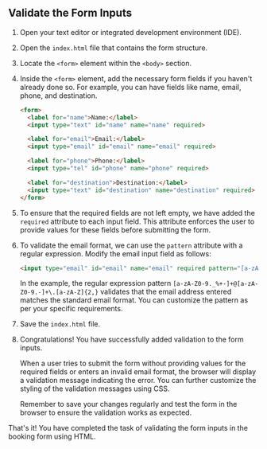

## Validate the Form Inputs

1. Open your text editor or integrated development environment (IDE).

2. Open the `index.html` file that contains the form structure.

3. Locate the `<form>` element within the `<body>` section.

4. Inside the `<form>` element, add the necessary form fields if you haven't already done so. For example, you can have fields like name, email, phone, and destination.

   ```html
   <form>
     <label for="name">Name:</label>
     <input type="text" id="name" name="name" required>

     <label for="email">Email:</label>
     <input type="email" id="email" name="email" required>

     <label for="phone">Phone:</label>
     <input type="tel" id="phone" name="phone" required>

     <label for="destination">Destination:</label>
     <input type="text" id="destination" name="destination" required>
   </form>
   ```

5. To ensure that the required fields are not left empty, we have added the `required` attribute to each input field. This attribute enforces the user to provide values for these fields before submitting the form.

6. To validate the email format, we can use the `pattern` attribute with a regular expression. Modify the email input field as follows:

   ```html
   <input type="email" id="email" name="email" required pattern="[a-zA-Z0-9._%+-]+@[a-zA-Z0-9.-]+\.[a-zA-Z]{2,}">
   ```

   In the example, the regular expression pattern `[a-zA-Z0-9._%+-]+@[a-zA-Z0-9.-]+\.[a-zA-Z]{2,}` validates that the email address entered matches the standard email format. You can customize the pattern as per your specific requirements.

7. Save the `index.html` file.

8. Congratulations! You have successfully added validation to the form inputs.

   When a user tries to submit the form without providing values for the required fields or enters an invalid email format, the browser will display a validation message indicating the error. You can further customize the styling of the validation messages using CSS.

   Remember to save your changes regularly and test the form in the browser to ensure the validation works as expected.

That's it! You have completed the task of validating the form inputs in the booking form using HTML.